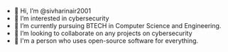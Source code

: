 - 👋 Hi, I’m @sivharinair2001
- 👀 I’m interested in cybersecurity
- 🌱 I’m currently pursuing BTECH in Computer Science and Engineering.
- 💞️ I’m looking to collaborate on any projects on cybersecurity
- 💞️ I'm a person who uses open-source software for everything.

<!---
sivharinair2001/sivharinair2001 is a ✨ special ✨ repository because its `README.md` (this file) appears on your GitHub profile.
You can click the Preview link to take a look at your changes.
--->
